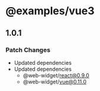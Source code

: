 # @examples/vue3

## 1.0.1

### Patch Changes

- Updated dependencies
- Updated dependencies
  - @web-widget/react@0.9.0
  - @web-widget/vue@0.11.0
